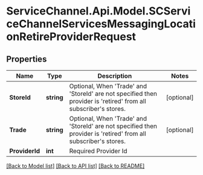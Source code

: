 # ServiceChannel.Api.Model.SCServiceChannelServicesMessagingLocationRetireProviderRequest

## Properties

Name | Type | Description | Notes
------------ | ------------- | ------------- | -------------
**StoreId** | **string** | Optional, When &#39;Trade&#39; and &#39;StoreId&#39; are not specified then provider is &#39;retired&#39; from all subscriber&#39;s stores. | [optional] 
**Trade** | **string** | Optional, When &#39;Trade&#39; and &#39;StoreId&#39; are not specified then provider is &#39;retired&#39; from all subscriber&#39;s stores. | [optional] 
**ProviderId** | **int** | Required Provider Id | 

[[Back to Model list]](../README.md#documentation-for-models) [[Back to API list]](../README.md#documentation-for-api-endpoints) [[Back to README]](../README.md)

